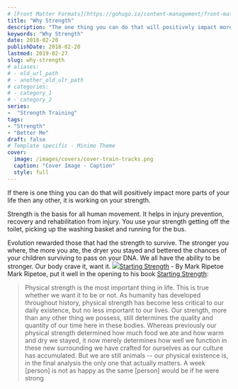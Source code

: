 ```yaml
---
# [Front Matter Formats](https://gohugo.io/content-management/front-matter/)
title: "Why Strength"
description: "The one thing you can do that will positively impact more parts of your life then any other, is working on your strength."
keywords: "Why Strength"
date: 2018-02-20
publishDate: 2018-02-20
lastmod: 2019-02-27
slug: why-strength
# aliases:
# - old_url_path
# - another_old_ulr_path
# categories:
# - category_1
# - category_2
series:
-  "Strength Training"
tags:
- "Strength"
- "Better Me"
draft: false
# Template specific - Minimo Theme
cover:
  image: /images/covers/cover-train-tracks.png
  caption: "Cover Image - Caption"
  style: full
---
```


If there is one thing you can do that will positively impact more parts of your life then any other, it is working on your strength. 

Strength is the basis for all human movement. It helps in injury prevention, recovery and rehabilitation from injury. You use your strength getting off the toilet, picking up the washing basket and running for the bus.

Evolution rewarded those that had the strength to survive. The stronger you where, the more you ate, the dryer you stayed and bettered the chances of your children surviving to pass on your DNA. We all have the ability to be stronger. Our body crave it, want it.
![](/content/images/2019/01/book-starting-stength.jpg)[Starting Strength](http://a.co/9CWHkFI) - By Mark Ripetoe
Mark Ripetoe, put it well in the opening to his book [Starting Strength](http://a.co/9CWHkFI):

> Physical strength is the most important thing in life. This is true whether we want it to be or not. As humanity has developed throughout history, physical strength has become less critical to our daily existence, but no less important to our lives. Our strength, more than any other thing we possess, still determines the quality and quantity of our time here in these bodies. Whereas previously our physical strength determined how much food we ate and how warm and dry we stayed, it now merely determines how well we function in these new surrounding we have crafted for ourselves as our culture has accumulated. But we are still animals -- our physical existence is, in the final analysis the only one that actually matters. A week [person] is not as happy as the same [person] would be if he were strong
